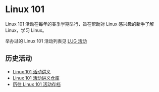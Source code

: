 ---
---

# Linux 101

Linux 101 活动在每年的春季学期举行，旨在帮助对 Linux 感兴趣的新手了解 Linux，学习 Linux。

举办过的 Linux 101 活动列表见 [LUG 活动](/wiki/lug/events/start)

## 历史活动

* [Linux 101 活动讲义](https://101.lug.ustc.edu.cn/)
* [Linux 101 活动讲义仓库](https://github.com/ustclug/Linux101-docs)
* [历往 Linux 101 活动存档](https://github.com/ustclug/Linux101-USTC)
